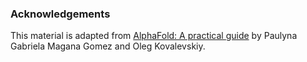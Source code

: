 ### Acknowledgements

This material is adapted from
[AlphaFold: A practical guide](https://www.ebi.ac.uk/training/online/courses/alphafold/accessing-and-predicting-protein-structures-with-alphafold/choosing-how-to-access-alphafold/)
by Paulyna Gabriela Magana Gomez and Oleg Kovalevskiy.


